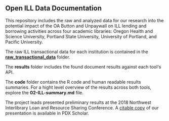 ## Open ILL Data Documentation

This repository includes the raw and analyzed data for our research into the potential impact of the OA Button and Unpaywall on ILL lending and borrowing activities across four academic libraries:  Oregon Health and Science University, Portland State University, University of Portland, and Pacific University.

The raw ILL transactional data for each institution is contained in the **[raw_transactional_data](https://github.com/rchampieux/open_ill_library/tree/master/raw_transaction_data)** folder.

The **results** folder includes the found document results against each tool's API.

The **code** folder contains the R code and human readable results summaries.  For a hight level overview of the results across both tools, explore the **02-ILL-summary.md** file.

The project leads presented preliminary results at the 2018 Northwest Interlibrary Loan and Resource Sharing Conference.  A [citable copy](https://pdxscholar.library.pdx.edu/) of our presentation is available in PDX Scholar.

